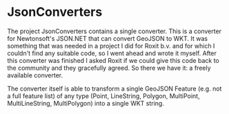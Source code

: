 # JsonConverters

The project JsonConverters contains a single converter. This is a converter for Newtonsoft's JSON.NET that can convert GeoJSON to WKT.
It was something that was needed in a project I did for Roxit b.v. and for which I couldn't find any suitable code, so I went ahead and wrote it myself.
After this converter was finished I asked Roxit if we could give this code back to the community and they gracefully agreed. So there we have it: a freely available converter.

The converter itself is able to transform a single GeoJSON Feature (e.g. not a full feature list) of any type (Point, LineString, Polygon, MultiPoint, MultiLineString, MultiPolygon) into a single WKT string.
